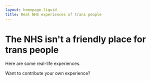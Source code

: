 ```yaml
---
layout: homepage.liquid
title: Real NHS experiences of trans people
---
```


# The NHS isn't a friendly place for trans people

Here are some real-life experiences.

Want to contribute your own experience? 
